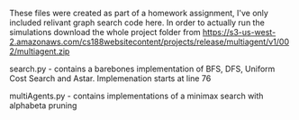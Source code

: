 These files were created as part of a homework assignment, I've only included relivant graph search code here. In order to actually run the simulations download the whole project folder from  https://s3-us-west-2.amazonaws.com/cs188websitecontent/projects/release/multiagent/v1/002/multiagent.zip

search.py - contains a barebones implementation of BFS, DFS, Uniform Cost Search and Astar. Implemenation starts at line 76

multiAgents.py - contains implementations of a minimax search with alphabeta pruning
